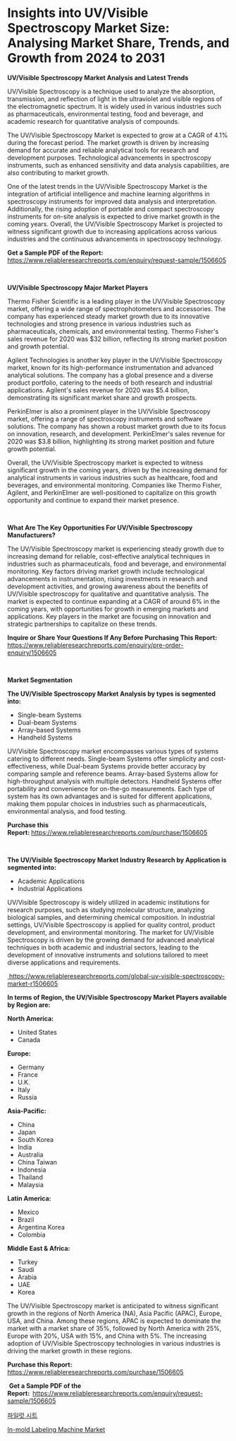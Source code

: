 <p><h1>Insights into UV/Visible Spectroscopy Market Size: Analysing Market Share, Trends, and Growth from 2024 to 2031</h1></p><p><strong>UV/Visible Spectroscopy Market Analysis and Latest Trends</strong></p>
<p><p>UV/Visible Spectroscopy is a technique used to analyze the absorption, transmission, and reflection of light in the ultraviolet and visible regions of the electromagnetic spectrum. It is widely used in various industries such as pharmaceuticals, environmental testing, food and beverage, and academic research for quantitative analysis of compounds.</p><p>The UV/Visible Spectroscopy Market is expected to grow at a CAGR of 4.1% during the forecast period. The market growth is driven by increasing demand for accurate and reliable analytical tools for research and development purposes. Technological advancements in spectroscopy instruments, such as enhanced sensitivity and data analysis capabilities, are also contributing to market growth.</p><p>One of the latest trends in the UV/Visible Spectroscopy Market is the integration of artificial intelligence and machine learning algorithms in spectroscopy instruments for improved data analysis and interpretation. Additionally, the rising adoption of portable and compact spectroscopy instruments for on-site analysis is expected to drive market growth in the coming years. Overall, the UV/Visible Spectroscopy Market is projected to witness significant growth due to increasing applications across various industries and the continuous advancements in spectroscopy technology.</p></p>
<p><strong>Get a Sample PDF of the Report:&nbsp;</strong> <a href="https://www.reliableresearchreports.com/enquiry/request-sample/1506605">https://www.reliableresearchreports.com/enquiry/request-sample/1506605</a></p>
<p>&nbsp;</p>
<p><strong>UV/Visible Spectroscopy Major Market Players</strong></p>
<p><p>Thermo Fisher Scientific is a leading player in the UV/Visible Spectroscopy market, offering a wide range of spectrophotometers and accessories. The company has experienced steady market growth due to its innovative technologies and strong presence in various industries such as pharmaceuticals, chemicals, and environmental testing. Thermo Fisher's sales revenue for 2020 was $32 billion, reflecting its strong market position and growth potential.</p><p>Agilent Technologies is another key player in the UV/Visible Spectroscopy market, known for its high-performance instrumentation and advanced analytical solutions. The company has a global presence and a diverse product portfolio, catering to the needs of both research and industrial applications. Agilent's sales revenue for 2020 was $5.4 billion, demonstrating its significant market share and growth prospects.</p><p>PerkinElmer is also a prominent player in the UV/Visible Spectroscopy market, offering a range of spectroscopy instruments and software solutions. The company has shown a robust market growth due to its focus on innovation, research, and development. PerkinElmer's sales revenue for 2020 was $3.8 billion, highlighting its strong market position and future growth potential.</p><p>Overall, the UV/Visible Spectroscopy market is expected to witness significant growth in the coming years, driven by the increasing demand for analytical instruments in various industries such as healthcare, food and beverages, and environmental monitoring. Companies like Thermo Fisher, Agilent, and PerkinElmer are well-positioned to capitalize on this growth opportunity and continue to expand their market presence.</p></p>
<p>&nbsp;</p>
<p><strong>What Are The Key Opportunities For UV/Visible Spectroscopy Manufacturers?</strong></p>
<p><p>The UV/Visible Spectroscopy market is experiencing steady growth due to increasing demand for reliable, cost-effective analytical techniques in industries such as pharmaceuticals, food and beverage, and environmental monitoring. Key factors driving market growth include technological advancements in instrumentation, rising investments in research and development activities, and growing awareness about the benefits of UV/Visible spectroscopy for qualitative and quantitative analysis. The market is expected to continue expanding at a CAGR of around 6% in the coming years, with opportunities for growth in emerging markets and applications. Key players in the market are focusing on innovation and strategic partnerships to capitalize on these trends.</p></p>
<p><strong>Inquire or Share Your Questions If Any Before Purchasing This Report:</strong> <a href="https://www.reliableresearchreports.com/enquiry/pre-order-enquiry/1506605">https://www.reliableresearchreports.com/enquiry/pre-order-enquiry/1506605</a></p>
<p>&nbsp;</p>
<p><strong>Market Segmentation</strong></p>
<p><strong>The UV/Visible Spectroscopy Market Analysis by types is segmented into:</strong></p>
<p><ul><li>Single-beam Systems</li><li>Dual-beam Systems</li><li>Array-based Systems</li><li>Handheld Systems</li></ul></p>
<p><p>UV/Visible Spectroscopy market encompasses various types of systems catering to different needs. Single-beam Systems offer simplicity and cost-effectiveness, while Dual-beam Systems provide better accuracy by comparing sample and reference beams. Array-based Systems allow for high-throughput analysis with multiple detectors. Handheld Systems offer portability and convenience for on-the-go measurements. Each type of system has its own advantages and is suited for different applications, making them popular choices in industries such as pharmaceuticals, environmental analysis, and food testing.</p></p>
<p><strong>Purchase this Report:&nbsp;</strong><a href="https://www.reliableresearchreports.com/purchase/1506605">https://www.reliableresearchreports.com/purchase/1506605</a></p>
<p>&nbsp;</p>
<p><strong>The UV/Visible Spectroscopy Market Industry Research by Application is segmented into:</strong></p>
<p><ul><li>Academic Applications</li><li>Industrial Applications</li></ul></p>
<p><p>UV/Visible Spectroscopy is widely utilized in academic institutions for research purposes, such as studying molecular structure, analyzing biological samples, and determining chemical composition. In industrial settings, UV/Visible Spectroscopy is applied for quality control, product development, and environmental monitoring. The market for UV/Visible Spectroscopy is driven by the growing demand for advanced analytical techniques in both academic and industrial sectors, leading to the development of innovative instruments and solutions tailored to meet diverse applications and requirements.</p></p>
<p><a href="https://www.reliableresearchreports.com/global-uv-visible-spectroscopy-market-r1506605">&nbsp;https://www.reliableresearchreports.com/global-uv-visible-spectroscopy-market-r1506605</a></p>
<p><strong>In terms of Region, the UV/Visible Spectroscopy Market Players available by Region are:</strong></p>
<p>
    <p> <strong> North America: </strong>
        <ul>
            <li>United States</li>
            <li>Canada</li>
        </ul>
        </p> 
    <p> <strong> Europe: </strong>
        <ul>
            <li>Germany</li>
            <li>France</li>
            <li>U.K.</li>
            <li>Italy</li>
            <li>Russia</li>
        </ul>
        </p> 
    <p> <strong> Asia-Pacific: </strong>
        <ul>
            <li>China</li>
            <li>Japan</li>
            <li>South Korea</li>
            <li>India</li>
            <li>Australia</li>
            <li>China Taiwan</li>
            <li>Indonesia</li>
            <li>Thailand</li>
            <li>Malaysia</li>
        </ul>
        </p> 
    <p> <strong> Latin America: </strong>
        <ul>
            <li>Mexico</li>
            <li>Brazil</li>
            <li>Argentina Korea</li>
            <li>Colombia</li>
        </ul>
        </p> 
    <p> <strong> Middle East & Africa: </strong>
        <ul>
            <li>Turkey</li>
            <li>Saudi</li>
            <li>Arabia</li>
            <li>UAE</li>
            <li>Korea</li>
        </ul>
    </p>
    </p>
<p><p>The UV/Visible Spectroscopy market is anticipated to witness significant growth in the regions of North America (NA), Asia Pacific (APAC), Europe, USA, and China. Among these regions, APAC is expected to dominate the market with a market share of 35%, followed by North America with 25%, Europe with 20%, USA with 15%, and China with 5%. The increasing adoption of UV/Visible Spectroscopy technologies in various industries is driving the market growth in these regions.</p></p>
<p><strong>Purchase this Report: </strong><a href="https://www.reliableresearchreports.com/purchase/1506605">https://www.reliableresearchreports.com/purchase/1506605</a></p>
<p>&nbsp;<strong>Get a Sample PDF of the Report:&nbsp;&nbsp;</strong><a href="https://www.reliableresearchreports.com/enquiry/request-sample/1506605">https://www.reliableresearchreports.com/enquiry/request-sample/1506605</a></p>
<p><strong></strong></p>
<p><p><a href="https://github.com/vdhdwjyp90142/Market-Research-Report-List-1/blob/main/237498436178.md">파일럿 시트</a></p><p><a href="https://github.com/mharielmesa/Market-Research-Report-List-3/blob/main/in-mold-labeling-machine-market.md">In-mold Labeling Machine Market</a></p></p>